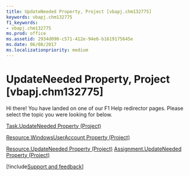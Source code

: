 ```yaml
---
title: UpdateNeeded Property, Project [vbapj.chm132775]
keywords: vbapj.chm132775
f1_keywords:
- vbapj.chm132775
ms.prod: office
ms.assetid: 2934d090-c571-412e-94e6-b1619175645e
ms.date: 06/08/2017
ms.localizationpriority: medium
---
```



# UpdateNeeded Property, Project [vbapj.chm132775]

Hi there! You have landed on one of our F1 Help redirector pages. Please select the topic you were looking for below.

[Task.UpdateNeeded Property (Project)](https://msdn.microsoft.com/library/414c3d6c-f627-bf8e-4436-2dce9af3885f%28Office.15%29.aspx)

[Resource.WindowsUserAccount Property (Project)](https://msdn.microsoft.com/library/3183283f-3a35-c6da-8d5d-40fb3fd39bc2%28Office.15%29.aspx)

[Resource.UpdateNeeded Property (Project)](https://msdn.microsoft.com/library/2227b672-f2ef-0b7c-2970-59942bcaa86f%28Office.15%29.aspx)
[Assignment.UpdateNeeded Property (Project)](https://msdn.microsoft.com/library/5a98cd9e-b467-6bdf-e17f-cf96ee7cf15e%28Office.15%29.aspx)

[!include[Support and feedback](~/includes/feedback-boilerplate.md)]